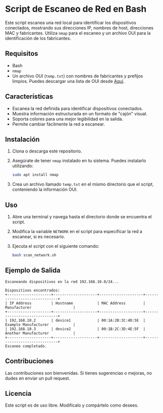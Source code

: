# Script de Escaneo de Red en Bash

Este script escanea una red local para identificar los dispositivos conectados, mostrando sus direcciones IP, nombres de host, direcciones MAC y fabricantes. Utiliza `nmap` para el escaneo y un archivo OUI para la identificación de los fabricantes.

## Requisitos

- Bash
- `nmap`
- Un archivo OUI (`temp.txt`) con nombres de fabricantes y prefijos limpios. Puedes descargar una lista de OUI desde [Aquí](http://standards-oui.ieee.org/oui.txt).

## Características

- Escanea la red definida para identificar dispositivos conectados.
- Muestra información estructurada en un formato de "cajón" visual.
- Soporta colores para una mejor legibilidad en la salida.
- Permite cambiar fácilmente la red a escanear.

## Instalación

1. Clona o descarga este repositorio.
2. Asegúrate de tener `nmap` instalado en tu sistema. Puedes instalarlo utilizando:

   ```bash
   sudo apt install nmap
   ```

3. Crea un archivo llamado `temp.txt` en el mismo directorio que el script, conteniendo la información OUI.

## Uso

1. Abre una terminal y navega hasta el directorio donde se encuentra el script.
2. Modifica la variable `NETWORK` en el script para especificar la red a escanear, si es necesario.
3. Ejecuta el script con el siguiente comando:

   ```bash
   bash scan_network.sh
   ```


## Ejemplo de Salida

```
Escaneando dispositivos en la red 192.168.10.0/24...

Dispositivos encontrados:
+--------------------+--------------------+--------------------+------------------------------+
| IP Address         | Hostname           | MAC Address        | Manufacturer                   |
+--------------------+--------------------+--------------------+------------------------------+
| 192.168.10.2       | device1            | 00:1A:2B:3C:4D:5E  | Example Manufacturer           |
| 192.168.10.3       | device2            | 00:1B:2C:3D:4E:5F  | Another Manufacturer           |
+--------------------+--------------------+--------------------+------------------------------+
Escaneo completado.
```

## Contribuciones

Las contribuciones son bienvenidas. Si tienes sugerencias o mejoras, no dudes en enviar un pull request.

## Licencia

Este script es de uso libre. Modifícalo y compártelo como desees.
